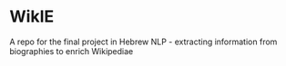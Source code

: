 # WikIE
A repo for the final project in Hebrew NLP - extracting information from biographies to enrich Wikipediae
